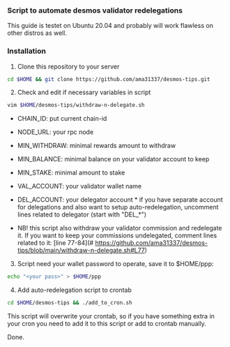 ### Script to automate desmos validator redelegations
This guide is testet on Ubuntu 20.04 and probably will work flawless on other distros as well.

### Installation
1. Clone this repository to your server
```sh
cd $HOME && git clone https://github.com/ama31337/desmos-tips.git
```
2. Check and edit if necessary variables in script
```sh
vim $HOME/desmos-tips/withdraw-n-delegate.sh
```
- CHAIN_ID: put current chain-id
- NODE_URL: your rpc node
- MIN_WITHDRAW: minimal rewards amount to withdraw
- MIN_BALANCE: minimal balance on your validator account to keep
- MIN_STAKE: minimal amount to stake
- VAL_ACCOUNT: your validator wallet name
- DEL_ACCOUNT: your delegator account * if you have separate account for delegations and also want to setup auto-redelegation, uncomment lines related to delegator (start with "DEL_*")

- NB! this script also withdraw your validator commission and redelegate it.
If you want to keep your commissions undelegated, comment lines related to it: [line  77-84](# https://github.com/ama31337/desmos-tips/blob/main/withdraw-n-delegate.sh#L77)

3. Script need your wallet password to operate, save it to $HOME/ppp:
```sh
echo "<your pass>" > $HOME/ppp
```

4. Add auto-redelegation script to crontab
```sh
cd $HOME/desmos-tips && ./add_to_cron.sh
```
This script will overwrite your crontab, so if you have something extra in your cron you need to add it to this script or add to crontab manually.

Done.
